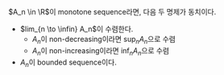 $A_n \in \R$이 monotone sequence라면, 다음 두 명제가 동치이다.
- $lim_{n \to \infin} A_n$이 수렴한다.
    - $A_n$이 non-decreasing이라면 $\sup_n A_n$으로 수렴
    - $A_n$이 non-increasing이라면 $\inf_n A_n$으로 수렴
- $A_n$이 bounded sequence이다.
